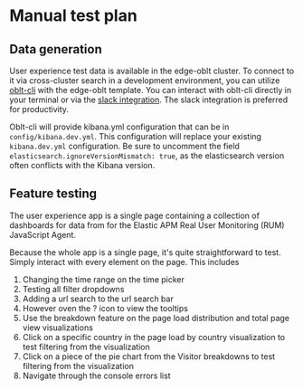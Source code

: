 # Manual test plan

## Data generation

User experience test data is available in the edge-oblt cluster. To connect to it via cross-cluster search in a development environment, you can utilize [oblt-cli](https://studious-disco-k66oojq.pages.github.io/user-guide/cluster-create-ccs/) with the edge-oblt template. You can interact with oblt-cli directly in your terminal or via the [slack integration](https://studious-disco-k66oojq.pages.github.io/user-guide/cluster-create-ccs/#slack). The slack integration is preferred for productivity.

Oblt-cli will provide kibana.yml configuration that can be in `config/kibana.dev.yml`. This configuration will replace your existing `kibana.dev.yml` configuration. Be sure to uncomment the field `elasticsearch.ignoreVersionMismatch: true`, as the elasticsearch version often conflicts with the Kibana version.

## Feature testing

The user experience app is a single page containing a collection of dashboards for data from for the Elastic APM Real User Monitoring (RUM) JavaScript Agent.

Because the whole app is a single page, it's quite straightforward to test. Simply interact with every element on the page. This includes

1. Changing the time range on the time picker
2. Testing all filter dropdowns
3. Adding a url search to the url search bar
4. However oven the ? icon to view the tooltips
5. Use the breakdown feature on the page load distribution and total page view visualizations
6. Click on a specific country in the page load by country visualization to test filtering from the visualization
7. Click on a piece of the pie chart from the Visitor breakdowns to test filtering from the visualization
8. Navigate through the console errors list
